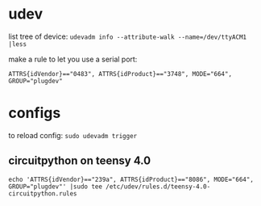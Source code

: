 # udev

list tree of device:
`udevadm info --attribute-walk --name=/dev/ttyACM1 |less`

make a rule to let you use a serial port:
```
ATTRS{idVendor}=="0483", ATTRS{idProduct}=="3748", MODE="664", GROUP="plugdev"
```


# configs
to reload config:
`sudo udevadm trigger`

## circuitpython on teensy 4.0
```
echo 'ATTRS{idVendor}=="239a", ATTRS{idProduct}=="8086", MODE="664", GROUP="plugdev"' |sudo tee /etc/udev/rules.d/teensy-4.0-circuitpython.rules
```

